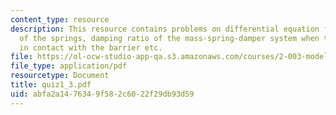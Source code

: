 ```yaml
---
content_type: resource
description: This resource contains problems on differential equation for the deflection
  of the springs, damping ratio of the mass-spring-damper system when the fender is
  in contact with the barrier etc.
file: https://ol-ocw-studio-app-qa.s3.amazonaws.com/courses/2-003-modeling-dynamics-and-control-i-spring-2005/abfa2a1476349f582c6022f29db93d59_quiz1_3.pdf
file_type: application/pdf
resourcetype: Document
title: quiz1_3.pdf
uid: abfa2a14-7634-9f58-2c60-22f29db93d59
---
```

